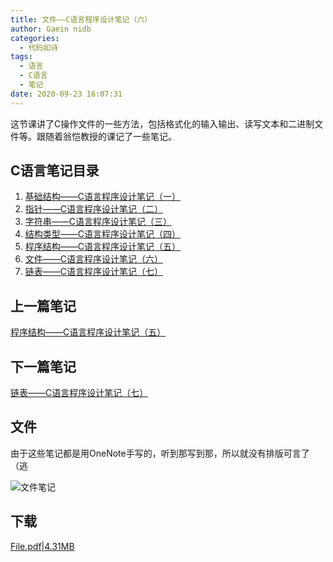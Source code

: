 ```yaml
---
title: 文件——C语言程序设计笔记（六）
author: Gaein nidb
categories:
  - 代码如诗
tags:
  - 语言
  - C语言
  - 笔记
date: 2020-09-23 16:07:31
---
```

这节课讲了C操作文件的一些方法，包括格式化的输入输出、读写文本和二进制文件等。跟随着翁恺教授的课记了一些笔记。
<!--MORE-->

## C语言笔记目录

1. [基础结构——C语言程序设计笔记（一）](https://blog.gaein.cn/passages/C-Note1-Basics/)
2. [指针——C语言程序设计笔记（二）](https://blog.gaein.cn/passages/C-Note2-Pointer/)
3. [字符串——C语言程序设计笔记（三）](https://blog.gaein.cn/passages/C-Note3-String/)
4. [结构类型——C语言程序设计笔记（四）](https://blog.gaein.cn/passages/C-Note4-Struct/)
5. [程序结构——C语言程序设计笔记（五）](https://blog.gaein.cn/passages/C-Note5-ProgramStructure/)
6. [文件——C语言程序设计笔记（六）](https://blog.gaein.cn/passages/C-Note6-File/)
7. [链表——C语言程序设计笔记（七）](https://blog.gaein.cn/passages/C-Note7-LinkedList/)

## 上一篇笔记

[程序结构——C语言程序设计笔记（五）](https://blog.gaein.cn/passages/C-Note5-ProgramStructure/)

## 下一篇笔记

[链表——C语言程序设计笔记（七）](https://blog.gaein.cn/passages/C-Note7-LinkedList/)

## 文件

由于这些笔记都是用OneNote手写的，听到那写到那，所以就没有排版可言了（逃

![文件笔记](https://img.cdn.gaein.cn/blog/posts/C-Notes/C-Note6-File-notePic.png)

## 下载

[File.pdf|4.31MB](https://static.cdn.gaein.cn/files/Notes/C-Notes/File.pdf)